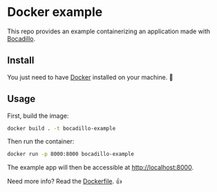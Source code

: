 # Docker example

This repo provides an example containerizing an application made with [Bocadillo].

## Install

You just need to have [Docker] installed on your machine. :whale:

## Usage

First, build the image:

```bash
docker build . -t bocadillo-example
```

Then run the container:

```bash
docker run -p 8000:8000 bocadillo-example
```

The example app will then be accessible at [http://localhost:8000](http://localhost:8000).

Need more info? Read the [Dockerfile]. :+1:

[Bocadillo]: https://github.com/bocadilloproject/bocadillo
[Docker]: https://docs.docker.com/install/
[Dockerfile]: Dockerfile
